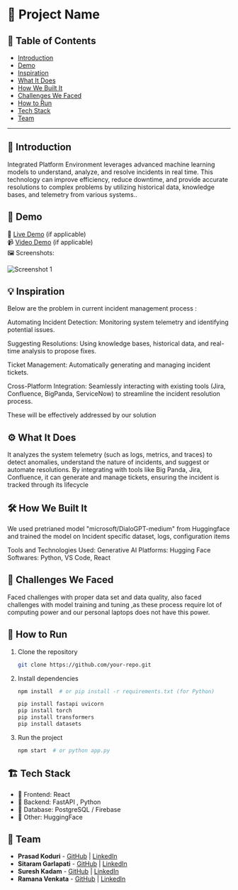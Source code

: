 # 🚀 Project Name

## 📌 Table of Contents
- [Introduction](#introduction)
- [Demo](#demo)
- [Inspiration](#inspiration)
- [What It Does](#what-it-does)
- [How We Built It](#how-we-built-it)
- [Challenges We Faced](#challenges-we-faced)
- [How to Run](#how-to-run)
- [Tech Stack](#tech-stack)
- [Team](#team)

---

## 🎯 Introduction
Integrated Platform Environment leverages advanced machine learning models to understand, analyze, and resolve incidents in real time. This technology can improve efficiency, reduce downtime, and provide accurate resolutions to complex problems by utilizing historical data, knowledge bases, and telemetry from various systems..

## 🎥 Demo
🔗 [Live Demo](#) (if applicable)  
📹 [Video Demo](#) (if applicable)  
🖼️ Screenshots:

![Screenshot 1](link-to-image)

## 💡 Inspiration
Below are the problem in current incident management process :

Automating Incident Detection: Monitoring system telemetry and identifying potential issues.

Suggesting Resolutions: Using knowledge bases, historical data, and real-time analysis to propose fixes.

Ticket Management: Automatically generating and managing incident tickets.

Cross-Platform Integration: Seamlessly interacting with existing tools (Jira, Confluence, BigPanda, ServiceNow) to streamline the incident resolution process.

These will be effectively addressed by our solution

## ⚙️ What It Does
It analyzes the system telemetry (such as logs, metrics, and traces) to detect anomalies, understand the nature of incidents, and suggest or automate resolutions. By integrating with tools like Big Panda, Jira, Confluence,  it can generate and manage tickets, ensuring the incident is tracked through its lifecycle

## 🛠️ How We Built It

We used pretrianed model "microsoft/DialoGPT-medium" from Huggingface and trained the model on Incident specific dataset, logs, configuration items

Tools and Technologies Used:
Generative AI Platforms: Hugging Face
Softwares: Python, VS Code, React


## 🚧 Challenges We Faced
Faced challenges with proper data set and data quality, also faced challenges with model training and tuning ,as these process require lot of computing power and our personal laptops does not have this power.

## 🏃 How to Run
1. Clone the repository  
   ```sh
   git clone https://github.com/your-repo.git
   ```
2. Install dependencies  
   ```sh
   npm install  # or pip install -r requirements.txt (for Python)

   pip install fastapi uvicorn
   pip install torch
   pip install transformers
   pip install datasets 
   ```
3. Run the project  
   ```sh
   npm start  # or python app.py
   ```


## 🏗️ Tech Stack
- 🔹 Frontend: React
- 🔹 Backend: FastAPI , Python
- 🔹 Database: PostgreSQL / Firebase
- 🔹 Other: HuggingFace

## 👥 Team
- **Prasad Koduri** - [GitHub](#) | [LinkedIn](#)
- **Sitaram Garlapati** - [GitHub](#) | [LinkedIn](#)
- **Suresh Kadam** - [GitHub](#) | [LinkedIn](#)
- **Ramana Venkata** - [GitHub](#) | [LinkedIn](#)
